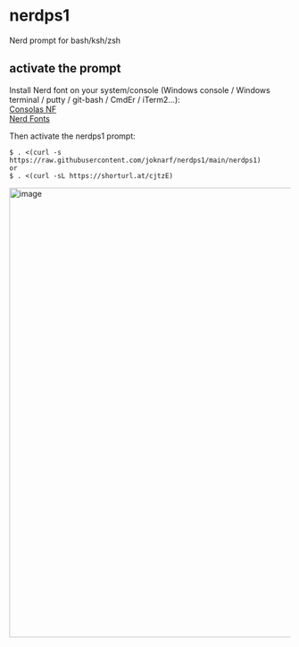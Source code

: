 # nerdps1
Nerd prompt for bash/ksh/zsh

## activate the prompt

Install Nerd font on your system/console (Windows console / Windows terminal / putty / git-bash / CmdEr / iTerm2...):  
[Consolas NF](https://github.com/wclr/my-nerd-fonts/raw/master/Consolas%20NF/Consolas%20Nerd%20Font%20Complete%20Mono%20Windows%20Compatible.ttf)  
[Nerd Fonts](https://www.nerdfonts.com/)

Then activate the nerdps1 prompt:
```shell
$ . <(curl -s https://raw.githubusercontent.com/joknarf/nerdps1/main/nerdps1)
or
$ . <(curl -sL https://shorturl.at/cjtzE)
```

<img width="804" alt="image" src="https://user-images.githubusercontent.com/10117818/236626851-eb236c7d-0756-48c6-b2f2-cb42de60b398.png">
